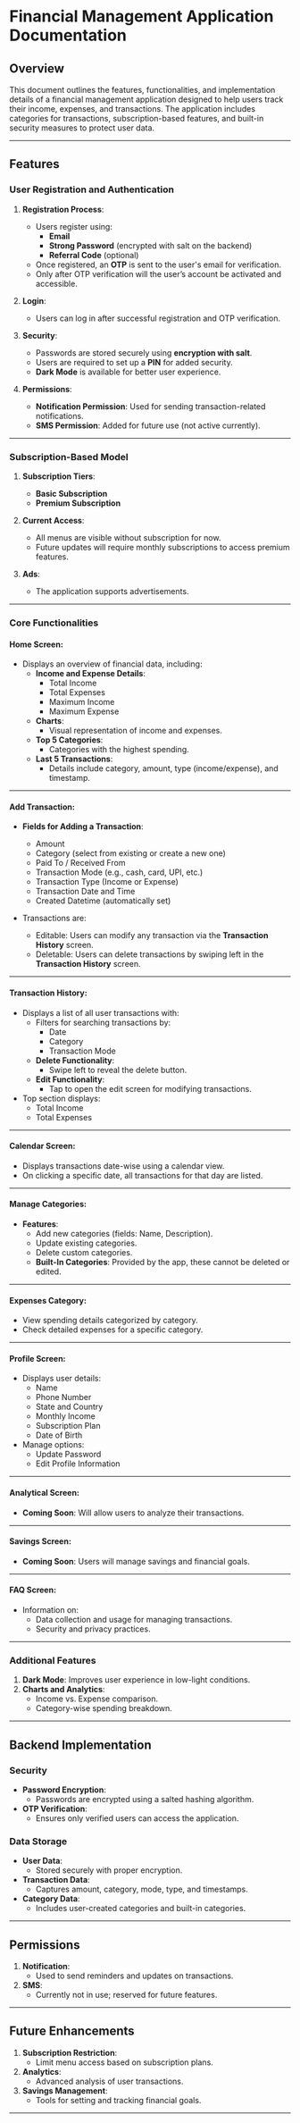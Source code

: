 # Financial Management Application Documentation

## **Overview**
This document outlines the features, functionalities, and implementation details of a financial management application designed to help users track their income, expenses, and transactions. The application includes categories for transactions, subscription-based features, and built-in security measures to protect user data.

---

## **Features**

### **User Registration and Authentication**
1. **Registration Process**:
   - Users register using:
     - **Email**
     - **Strong Password** (encrypted with salt on the backend)
     - **Referral Code** (optional)
   - Once registered, an **OTP** is sent to the user's email for verification.
   - Only after OTP verification will the user’s account be activated and accessible.

2. **Login**:
   - Users can log in after successful registration and OTP verification.

3. **Security**:
   - Passwords are stored securely using **encryption with salt**.
   - Users are required to set up a **PIN** for added security.
   - **Dark Mode** is available for better user experience.

4. **Permissions**:
   - **Notification Permission**: Used for sending transaction-related notifications.
   - **SMS Permission**: Added for future use (not active currently).

---

### **Subscription-Based Model**
1. **Subscription Tiers**:
   - **Basic Subscription**
   - **Premium Subscription**

2. **Current Access**:
   - All menus are visible without subscription for now.
   - Future updates will require monthly subscriptions to access premium features.

3. **Ads**:
   - The application supports advertisements.

---

### **Core Functionalities**

#### **Home Screen**:
- Displays an overview of financial data, including:
  - **Income and Expense Details**:
    - Total Income
    - Total Expenses
    - Maximum Income
    - Maximum Expense
  - **Charts**:
    - Visual representation of income and expenses.
  - **Top 5 Categories**:
    - Categories with the highest spending.
  - **Last 5 Transactions**:
    - Details include category, amount, type (income/expense), and timestamp.

---

#### **Add Transaction**:
- **Fields for Adding a Transaction**:
  - Amount
  - Category (select from existing or create a new one)
  - Paid To / Received From
  - Transaction Mode (e.g., cash, card, UPI, etc.)
  - Transaction Type (Income or Expense)
  - Transaction Date and Time
  - Created Datetime (automatically set)

- Transactions are:
  - Editable: Users can modify any transaction via the **Transaction History** screen.
  - Deletable: Users can delete transactions by swiping left in the **Transaction History** screen.

---

#### **Transaction History**:
- Displays a list of all user transactions with:
  - Filters for searching transactions by:
    - Date
    - Category
    - Transaction Mode
  - **Delete Functionality**:
    - Swipe left to reveal the delete button.
  - **Edit Functionality**:
    - Tap to open the edit screen for modifying transactions.
- Top section displays:
  - Total Income
  - Total Expenses

---

#### **Calendar Screen**:
- Displays transactions date-wise using a calendar view.
- On clicking a specific date, all transactions for that day are listed.

---

#### **Manage Categories**:
- **Features**:
  - Add new categories (fields: Name, Description).
  - Update existing categories.
  - Delete custom categories.
  - **Built-In Categories**: Provided by the app, these cannot be deleted or edited.

---

#### **Expenses Category**:
- View spending details categorized by category.
- Check detailed expenses for a specific category.

---

#### **Profile Screen**:
- Displays user details:
  - Name
  - Phone Number
  - State and Country
  - Monthly Income
  - Subscription Plan
  - Date of Birth
- Manage options:
  - Update Password
  - Edit Profile Information

---

#### **Analytical Screen**:
- **Coming Soon**: Will allow users to analyze their transactions.

---

#### **Savings Screen**:
- **Coming Soon**: Users will manage savings and financial goals.

---

#### **FAQ Screen**:
- Information on:
  - Data collection and usage for managing transactions.
  - Security and privacy practices.

---

### **Additional Features**
1. **Dark Mode**: Improves user experience in low-light conditions.
2. **Charts and Analytics**:
   - Income vs. Expense comparison.
   - Category-wise spending breakdown.

---

## **Backend Implementation**

### **Security**
- **Password Encryption**:
  - Passwords are encrypted using a salted hashing algorithm.
- **OTP Verification**:
  - Ensures only verified users can access the application.

### **Data Storage**
- **User Data**:
  - Stored securely with proper encryption.
- **Transaction Data**:
  - Captures amount, category, mode, type, and timestamps.
- **Category Data**:
  - Includes user-created categories and built-in categories.

---

## **Permissions**
1. **Notification**:
   - Used to send reminders and updates on transactions.
2. **SMS**:
   - Currently not in use; reserved for future features.

---

## **Future Enhancements**
1. **Subscription Restriction**:
   - Limit menu access based on subscription plans.
2. **Analytics**:
   - Advanced analysis of user transactions.
3. **Savings Management**:
   - Tools for setting and tracking financial goals.

---

